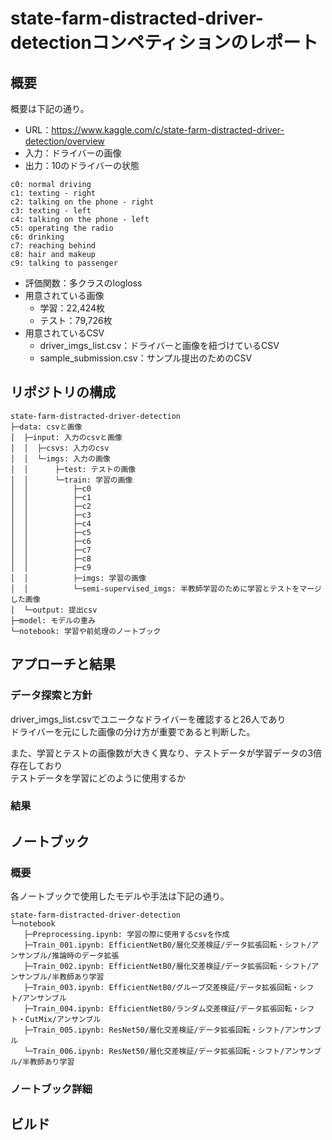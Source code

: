 # state-farm-distracted-driver-detectionコンペティションのレポート
## 概要

概要は下記の通り。
- URL：https://www.kaggle.com/c/state-farm-distracted-driver-detection/overview
- 入力：ドライバーの画像
- 出力：10のドライバーの状態

```
c0: normal driving
c1: texting - right
c2: talking on the phone - right
c3: texting - left
c4: talking on the phone - left
c5: operating the radio
c6: drinking
c7: reaching behind
c8: hair and makeup
c9: talking to passenger
```

- 評価関数：多クラスのlogloss
- 用意されている画像
  - 学習：22,424枚
  - テスト：79,726枚
- 用意されているCSV
  - driver_imgs_list.csv：ドライバーと画像を紐づけているCSV 
  - sample_submission.csv：サンプル提出のためのCSV

## リポジトリの構成

```
state-farm-distracted-driver-detection
├─data: csvと画像
│  ├─input: 入力のcsvと画像
│  │  ├─csvs: 入力のcsv
│  │  └─imgs: 入力の画像
│  │      ├─test: テストの画像
│  │      └─train: 学習の画像
│  │          ├─c0
│  │          ├─c1
│  │          ├─c2
│  │          ├─c3
│  │          ├─c4
│  │          ├─c5
│  │          ├─c6
│  │          ├─c7
│  │          ├─c8
│  │          ├─c9
│  │          ├─imgs: 学習の画像
│  │          └─semi-supervised_imgs: 半教師学習のために学習とテストをマージした画像
│  └─output: 提出csv
├─model: モデルの重み
└─notebook: 学習や前処理のノートブック
```

## アプローチと結果
### データ探索と方針

driver_imgs_list.csvでユニークなドライバーを確認すると26人であり  
ドライバーを元にした画像の分け方が重要であると判断した。

また、学習とテストの画像数が大きく異なり、テストデータが学習データの3倍存在しており  
テストデータを学習にどのように使用するか

### 結果

## ノートブック
### 概要

各ノートブックで使用したモデルや手法は下記の通り。

```
state-farm-distracted-driver-detection
└─notebook
   ├─Preprocessing.ipynb: 学習の際に使用するcsvを作成
   ├─Train_001.ipynb: EfficientNetB0/層化交差検証/データ拡張回転・シフト/アンサンブル/推論時のデータ拡張
   ├─Train_002.ipynb: EfficientNetB0/層化交差検証/データ拡張回転・シフト/アンサンブル/半教師あり学習
   ├─Train_003.ipynb: EfficientNetB0/グループ交差検証/データ拡張回転・シフト/アンサンブル
   ├─Train_004.ipynb: EfficientNetB0/ランダム交差検証/データ拡張回転・シフト・CutMix/アンサンブル
   ├─Train_005.ipynb: ResNet50/層化交差検証/データ拡張回転・シフト/アンサンブル
   └─Train_006.ipynb: ResNet50/層化交差検証/データ拡張回転・シフト/アンサンブル/半教師あり学習
```

### ノートブック詳細


## ビルド








